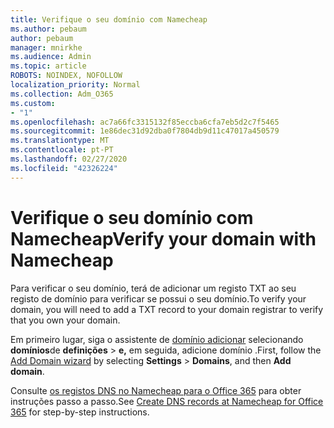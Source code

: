 ```yaml
---
title: Verifique o seu domínio com Namecheap
ms.author: pebaum
author: pebaum
manager: mnirkhe
ms.audience: Admin
ms.topic: article
ROBOTS: NOINDEX, NOFOLLOW
localization_priority: Normal
ms.collection: Adm_O365
ms.custom:
- "1"
ms.openlocfilehash: ac7a66fc3315132f85eccba6cfa7eb5d2c7f5465
ms.sourcegitcommit: 1e86dec31d92dba0f7804db9d11c47017a450579
ms.translationtype: MT
ms.contentlocale: pt-PT
ms.lasthandoff: 02/27/2020
ms.locfileid: "42326224"
---
```

# <a name="verify-your-domain-with-namecheap"></a><span data-ttu-id="347b9-102">Verifique o seu domínio com Namecheap</span><span class="sxs-lookup"><span data-stu-id="347b9-102">Verify your domain with Namecheap</span></span>

<span data-ttu-id="347b9-103">Para verificar o seu domínio, terá de adicionar um registo TXT ao seu registo de domínio para verificar se possui o seu domínio.</span><span class="sxs-lookup"><span data-stu-id="347b9-103">To verify your domain, you will need to add a TXT record to your domain registrar to verify that you own your domain.</span></span> 

<span data-ttu-id="347b9-104">Em primeiro lugar, siga o assistente de [domínio adicionar](https://portal.office.com/adminportal/home#/Domains) selecionando **domínios**de **definições** \> **e,** em seguida, adicione domínio .</span><span class="sxs-lookup"><span data-stu-id="347b9-104">First, follow the [Add Domain wizard](https://portal.office.com/adminportal/home#/Domains) by selecting **Settings** \> **Domains**, and then **Add domain**.</span></span>
  
<span data-ttu-id="347b9-105">Consulte [os registos DNS no Namecheap para o Office 365](https://docs.microsoft.com/microsoft-365/admin/dns/create-dns-records-at-namecheap) para obter instruções passo a passo.</span><span class="sxs-lookup"><span data-stu-id="347b9-105">See [Create DNS records at Namecheap for Office 365](https://docs.microsoft.com/microsoft-365/admin/dns/create-dns-records-at-namecheap) for step-by-step instructions.</span></span>